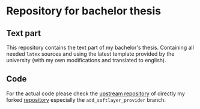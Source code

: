 # Repository for bachelor thesis

## Text part
This repository contains the text part of my bachelor's thesis. Containing all needed `latex` sources and using the latest template provided by the university (with my own modifications and translated to english).

## Code
For the actual code please check the [upstream repository][eb2b04af] of directly my forked [repository][79f3456f] especially the `add_softlayer_provider` branch.

  [eb2b04af]: https://github.com/ManageIQ/manageiq "ManageIQ/manageiq"
  [79f3456f]: https://github.com/tumido/manageiq/tree/add_softlayer_provider "tumido'1 fork of ManageIQ"
